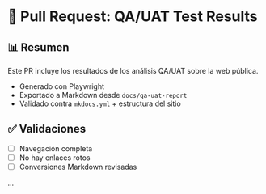 # 🧪 Pull Request: QA/UAT Test Results

## 📊 Resumen

Este PR incluye los resultados de los análisis QA/UAT sobre la web pública.

- Generado con Playwright
- Exportado a Markdown desde `docs/qa-uat-report`
- Validado contra `mkdocs.yml` + estructura del sitio

## ✅ Validaciones

- [ ] Navegación completa
- [ ] No hay enlaces rotos
- [ ] Conversiones Markdown revisadas

...